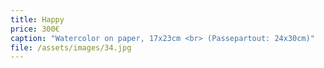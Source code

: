 ```yaml
---
title: Happy
price: 300€
caption: "Watercolor on paper, 17x23cm <br> (Passepartout: 24x30cm)" 
file: /assets/images/34.jpg
---
```

